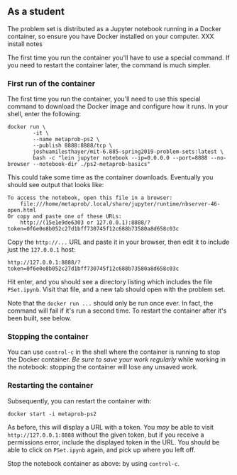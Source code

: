 ## As a student

The problem set is distributed as a Jupyter notebook running in a Docker container, so ensure you have Docker installed on your computer. XXX install notes

The first time you run the container you'll have to use a special command. If you need to restart the container later, the command is much simpler.

### First run of the container

The first time you run the container, you'll need to use this special command to download the Docker image and configure how it runs. In your shell, enter the following:

    docker run \
            -it \
            --name metaprob-ps2 \
            --publish 8888:8888/tcp \
            joshuamilesthayer/mit-6.885-spring2019-problem-sets:latest \
            bash -c "lein jupyter notebook --ip=0.0.0.0 --port=8888 --no-browser --notebook-dir ./ps2-metaprob-basics"

This could take some time as the container downloads. Eventually you should see output that looks like:

    To access the notebook, open this file in a browser:
        file:///home/metaprob/.local/share/jupyter/runtime/nbserver-46-open.html
    Or copy and paste one of these URLs:
        http://(15e1e9de6303 or 127.0.0.1):8888/?token=0f6e0e8b052c27d1bff730745f12c688b73580a8d658c03c
Copy the `http://...` URL and paste it in your browser, then edit it to include just the `127.0.0.1` host:

    http://127.0.0.1:8888/?token=0f6e0e8b052c27d1bff730745f12c688b73580a8d658c03c

Hit enter, and you should see a directory listing which includes the
file `PSet.ipynb`. Visit that file, and a new tab should open with the
problem set.

Note that the `docker run ...` should only be run once ever. In fact,
the command will fail if it's run a second time. To restart the
container after it's been built, see below.

### Stopping the container

You can use `control-c` in the shell where the container is running to
stop the Docker container. *Be sure to save your work regularly* while
working in the notebook: stopping the container will lose any unsaved
work.

### Restarting the container

Subsequently, you can restart the container with:

    docker start -i metaprob-ps2

As before, this will display a URL with a token. You _may_ be able to
visit `http://127.0.0.1:8888` without the given token, but if you
receive a permissions error, include the displayed token in the
URL. You should be able to click on `PSet.ipynb` again, and pick up
where you left off.

Stop the notebook container as above: by using `control-c`.
